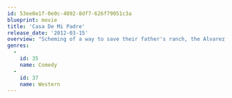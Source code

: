 ```yaml
---
id: 53ee0e1f-0e0c-4092-8df7-626f79051c3a
blueprint: movie
title: 'Casa De Mi Padre'
release_date: '2012-03-15'
overview: "Scheming of a way to save their father's ranch, the Alvarez brothers find themselves in a war with Mexico's most feared drug lord."
genres:
  -
    id: 35
    name: Comedy
  -
    id: 37
    name: Western
---
```

